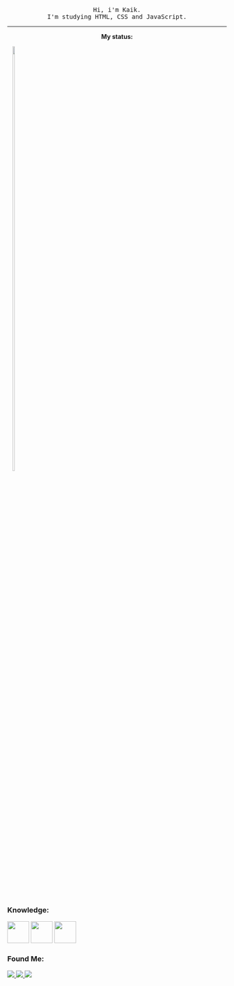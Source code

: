 <p align="center">
  <samp align="center">
    Hi, i'm Kaik. <br>
I'm studying HTML, CSS and JavaScript.
    
----
    
<div align="center">  
  <p><strong>My status:</strong></p>
</div>

<div style="display:inline-block;">
  <a href="https://github.com/slpzi">
  <img align="right" width="50%" src="https://github-readme-stats.vercel.app/api?username=slpzi&show_icons=true&theme=dark&include_all_commits=true&count_private=true&custom_title=GitHub Status">
  <!--
  <img align="right" width="50%"  src="https://github-readme-stats.vercel.app/api/top-langs/?username=slpzi&layout=default&langs_count=7&theme=dark&custom_title=Languages&exclude_repo=dwm"> --!>
  </a>
</div>

### Knowledge:

<div style="display: inline_block">
  <img width="50" src="https://cdn.jsdelivr.net/gh/devicons/devicon/icons/html5/html5-original.svg" />
  <img width="50" src="https://cdn.jsdelivr.net/gh/devicons/devicon/icons/css3/css3-original.svg" />
  <img width="50" src="https://cdn.jsdelivr.net/gh/devicons/devicon/icons/javascript/javascript-original.svg" />      
</div>


### Found Me:

<div style="display: inline_block">
  <a href="https://www.instagram.com/slpzi__/" > <img src="https://img.shields.io/badge/Instagram-1E1E2E?style=for-the-badge&logo=instagram&logoColor=white"> </a>
  <a href="https://github.com/slpzi" > <img src="https://img.shields.io/badge/GitHub-1E1E2E?style=for-the-badge&logo=github&logoColor=white"> </a>
  <a href="#" > <img src="https://img.shields.io/badge/LinkedIn-1E1E2E?style=for-the-badge&logo=linkedin&logoColor=white"> </a>
</div>
  
